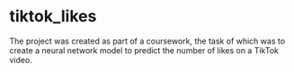 # tiktok_likes
The project was created as part of a coursework, the task of which was to create a neural network model to predict the number of likes on a TikTok video.
